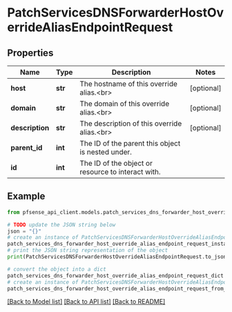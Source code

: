 # PatchServicesDNSForwarderHostOverrideAliasEndpointRequest


## Properties

Name | Type | Description | Notes
------------ | ------------- | ------------- | -------------
**host** | **str** | The hostname of this override alias.&lt;br&gt; | [optional] 
**domain** | **str** | The domain of this override alias.&lt;br&gt; | [optional] 
**description** | **str** | The description of this override alias.&lt;br&gt; | [optional] 
**parent_id** | **int** | The ID of the parent this object is nested under. | 
**id** | **int** | The ID of the object or resource to interact with. | 

## Example

```python
from pfsense_api_client.models.patch_services_dns_forwarder_host_override_alias_endpoint_request import PatchServicesDNSForwarderHostOverrideAliasEndpointRequest

# TODO update the JSON string below
json = "{}"
# create an instance of PatchServicesDNSForwarderHostOverrideAliasEndpointRequest from a JSON string
patch_services_dns_forwarder_host_override_alias_endpoint_request_instance = PatchServicesDNSForwarderHostOverrideAliasEndpointRequest.from_json(json)
# print the JSON string representation of the object
print(PatchServicesDNSForwarderHostOverrideAliasEndpointRequest.to_json())

# convert the object into a dict
patch_services_dns_forwarder_host_override_alias_endpoint_request_dict = patch_services_dns_forwarder_host_override_alias_endpoint_request_instance.to_dict()
# create an instance of PatchServicesDNSForwarderHostOverrideAliasEndpointRequest from a dict
patch_services_dns_forwarder_host_override_alias_endpoint_request_from_dict = PatchServicesDNSForwarderHostOverrideAliasEndpointRequest.from_dict(patch_services_dns_forwarder_host_override_alias_endpoint_request_dict)
```
[[Back to Model list]](../README.md#documentation-for-models) [[Back to API list]](../README.md#documentation-for-api-endpoints) [[Back to README]](../README.md)


